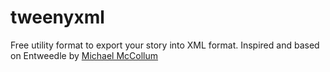 # tweenyxml
Free utility format to export your story into XML format. Inspired and based on Entweedle by [Michael McCollum](https://twitter.com/gnustoboz)
